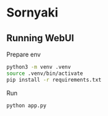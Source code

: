 # Sornyaki


## Running WebUI
Prepare env
```bash
python3 -m venv .venv
source .venv/bin/activate
pip install -r requirements.txt
```
Run
```bash
python app.py
```
